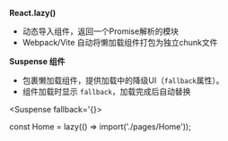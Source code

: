   
​**​React.lazy()​**
- 动态导入组件，返回一个Promise解析的模块
- Webpack/Vite 自动将懒加载组件打包为独立chunk文件

**Suspense 组件​**

- 包裹懒加载组件，提供加载中的降级UI（`fallback`属性）。
- 组件加载时显示 `fallback`，加载完成后自动替换


<Suspense fallback='{<LoadingSpinner />}> <AboutPage /> </Suspense>

const Home = lazy(() => import('./pages/Home'));